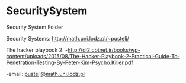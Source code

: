 # SecuritySystem
Security System Folder

Security Systems: http://math.uni.lodz.pl/~pustelj/

The hacker playbook 2: -http://dl2.cbtnet.ir/books/wp-content/uploads/2015/08/The-Hacker-Playbook-2-Practical-Guide-To-Penetration-Testing-By-Peter-Kim-Psycho.Killer.pdf

-email: pustelj@math.uni.lodz.pl
